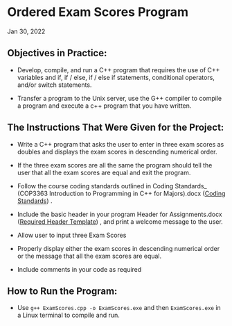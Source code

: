 # Ordered Exam Scores Program

Jan 30, 2022


## Objectives in Practice:

- Develop, compile, and run a C++ program that requires the use of C++ variables and if, if / else, if / else if statements, conditional operators, and/or switch statements.

- Transfer a program to the Unix server, use the G++ compiler to compile a program and execute a c++ program that you have written.


## The Instructions That Were Given for the Project:


- Write a C++ program that asks the user to enter in three exam scores as doubles and displays the exam scores in descending numerical order.

- If the three exam scores are all the same the program should tell the user that all the exam scores are equal and exit the program.

- Follow the course coding standards outlined in Coding Standards_ (COP3363 Introduction to Programming in C++ for Majors).docx ([Coding Standards](https://canvas.fsu.edu/courses/193490/files/15396757/download)) .

- Include the basic header in your program Header for Assignments.docx ([Required Header Template](https://canvas.fsu.edu/courses/193490/files/15396772/download)) , and print a welcome message to the user.

- Allow user to input three Exam Scores

- Properly display either the exam scores in descending numerical order or the message that all the exam scores are equal.

- Include comments in your code as required


## How to Run the Program:

- Use ```g++ ExamScores.cpp -o ExamScores.exe``` and then ```ExamScores.exe``` in a Linux terminal to compile and run.
